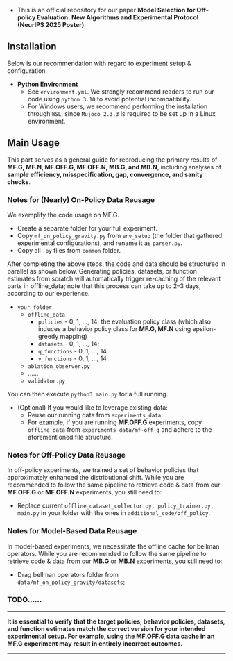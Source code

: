 * This is an official repository for our paper **Model Selection for Off-policy Evaluation: New Algorithms and Experimental Protocol (NeurIPS 2025 Poster)**. 

## Installation
Below is our recommendation with regard to experiment setup & configuration.
+ **Python Environment**
    + See `environment.yml`. We strongly recommend readers to run our code using `python 3.10` to avoid potential incompatibility.
    + For Windows users, we recommend performing the installation through `WSL`, since `Mujoco 2.3.3` is required to be set up in a Linux environment.

## Main Usage
This part serves as a general guide for reproducing the primary results of **MF.G, MF.N, MF.OFF.G, MF.OFF.N, MB.G, and MB.N**, including analyses of **sample efficiency, misspecification, gap, convergence, and sanity checks**.
### Notes for (Nearly) On-Policy Data Reusage
We exemplify the code usage on MF.G.
+ Create a separate folder for your full experiment.
+ Copy `mf_on_policy_gravity.py` from `env_setup` (the folder that gathered experimental configurations), and rename it as `parser.py`.
+ Copy all `.py` files from `common` folder.

After completing the above steps, the code and data should be structured in parallel as shown below. Generating policies, datasets, or function estimates from scratch will automatically trigger re-caching of the relevant parts in offline_data; note that this process can take up to 2–3 days, according to our experience.
+ `your_folder`
    + `offline_data`
        + `policies` - 0, 1, ..., 14; the evaluation policy class (which also induces a behavior policy class for **MF.G, MF.N** using epsilon-greedy mapping)
        + `datasets` - 0, 1, ..., 14; 
        + `q_functions` - 0, 1, ..., 14
        + `v_functions` - 0, 1, ..., 14
    + `ablation_observer.py`
    + ......
    + `validator.py`

You can then execute `python3 main.py` for a full running.

+ (Optional) If you would like to leverage existing data:
    + Reuse our running data from `experiments_data`.
    + For example, if you are running **MF.OFF.G** experiments, copy `offline_data` from `experiments_data/mf-off-g` and adhere to the aforementioned file structure. 

### Notes for Off-Policy Data Reusage
In off-policy experiments, we trained a set of behavior policies that approximately enhanced the distributional shift. While you are recommended to follow the same pipeline to retrieve code & data from our **MF.OFF.G** or **MF.OFF.N** experiments, you still need to:
+ Replace current `offline_dataset_collector.py, policy_trainer.py, main.py` in your folder with the ones in `additional_code/off_policy`.

### Notes for Model-Based Data Reusage
In model-based experiments, we necessitate the offline cache for bellman operators. While you are recommended to follow the same pipeline to retrieve code & data from our **MB.G** or **MB.N** experiments, you still need to:
+ Drag bellman operators folder from `data/mf_on_policy_gravity/datasets`;

### TODO......

****
**It is essential to verify that the target policies, behavior policies, datasets, and function estimates match the correct version for your intended experimental setup. For example, using the MF.OFF.G data cache in an MF.G experiment may result in entirely incorrect outcomes.**
****
